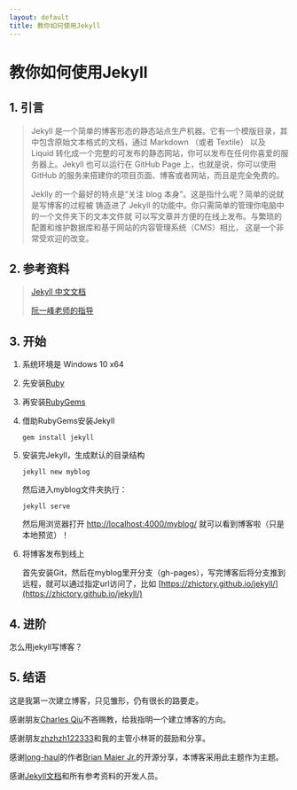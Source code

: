 ```yaml
---
layout: default
title: 教你如何使用Jekyll
---
```

# 教你如何使用Jekyll

## 1. 引言

> Jekyll 是一个简单的博客形态的静态站点生产机器。它有一个模版目录，其中包含原始文本格式的文档，通过 Markdown （或者 Textile） 以及 Liquid 转化成一个完整的可发布的静态网站，你可以发布在任何你喜爱的服务器上。Jekyll 也可以运行在 GitHub Page 上，也就是说，你可以使用 GitHub 的服务来搭建你的项目页面、博客或者网站，而且是完全免费的。
>  
> Jeklly 的一个最好的特点是“关注 blog 本身”。这是指什么呢？简单的说就是写博客的过程被 铸造进了 Jekyll 的功能中。你只需简单的管理你电脑中的一个文件夹下的文本文件就 可以写文章并方便的在线上发布。与繁琐的配置和维护数据库和基于网站的内容管理系统（CMS）相比， 这是一个非常受欢迎的改变。

## 2. 参考资料

> [Jekyll 中文文档](http://jekyll.bootcss.com/docs/home/)
>  
> [阮一峰老师的指导](http://www.ruanyifeng.com/blog/2012/08/blogging_with_jekyll.html)

## 3. 开始

1. 系统环境是 Windows 10 x64
2. 先安装[Ruby](http://www.ruby-lang.org/en/downloads/)
3. 再安装[RubyGems](http://rubygems.org/pages/download)
4. 借助RubyGems安装Jekyll

    ```shell
    gem install jekyll
    ```

5. 安装完Jekyll，生成默认的目录结构

    ```shell
    jekyll new myblog
    ```

    然后进入myblog文件夹执行：

    ```shell
    jekyll serve
    ```

    然后用浏览器打开 [http://localhost:4000/myblog/](http://localhost:4000/myblog/) 就可以看到博客啦（只是本地预览）！

6. 将博客发布到线上

    首先安装Git，然后在myblog里开分支（gh-pages），写完博客后将分支推到远程，就可以通过指定url访问了，比如 [https://zhictory.github.io/jekyll/](https://zhictory.github.io/jekyll/)

## 4. 进阶

怎么用jekyll写博客？

## 5. 结语

这是我第一次建立博客，只见雏形，仍有很长的路要走。

感谢朋友[Charles Qiu](https://github.com/QMonkey)不吝赐教，给我指明一个建立博客的方向。

感谢朋友[zhzhzh122333](https://github.com/zhzhzh122333)和我的主管小林哥的鼓励和分享。

感谢[long-haul](https://github.com/brianmaierjr/long-haul)的作者[Brian Maier Jr.](https://github.com/brianmaierjr)的开源分享，本博客采用此主题作为主题。

感谢[Jekyll文档](http://jekyll.bootcss.com/)和所有参考资料的开发人员。
